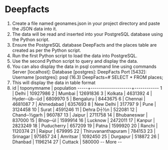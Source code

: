 # Deepfacts
1. Create a file named geonames.json in your project directory and paste the JSON data into it.
2. The data will be read and inserted into your PostgreSQL database using the Python script.
3. Ensure the PostgreSQL database DeepFacts and the places table are created as per the Python script.
4. Run the first Python script to load the data into PostgreSQL.
5. Use the second Python script to query and display the data.
6. You can also display the data in psql command line using commands
Server [localhost]:
Database [postgres]: DeepFacts
Port [5432]:
Username [postgres]:
psql (16.3)
DeepFacts=# SELECT * FROM places;
7. This will display the data in table format
8.  id  |    toponymname     | population
-----+--------------------+------------
   1 | Delhi              |   10927986
   2 | Mumbai             |   12691836
   3 | Kolkata            |    4631392
   4 | Hyder─üb─üd          |    6809970
   5 | Bengaluru          |    8443675
   6 | Chennai            |    4681087
   7 | Ahmedabad          |    6357693
   8 | New Delhi          |     317797
   9 | Pune               |    3124458
  10 | Surat              |    4591246
  11 | Dehra D┼½n          |     522081
  12 | Chand─½garh         |     960787
  13 | Jaipur             |    2711758
  14 | Bhubaneswar        |     837000
  15 | Bhop─ül             |    1599914
  16 | Lucknow            |    2472011
  17 | Kanpur             |    2823249
  18 | Puducherry         |     657209
  19 | Patna              |    1599920
  20 | Ranchi             |    1120374
  21 | Raipur             |     679995
  22 | Thiruvananthapuram |     784153
  23 | Srinagar           |     975857
  24 | Amritsar           |    1092450
  25 | Durgapur           |     518872
  26 | Dhanbad            |    1196214
  27 | Cuttack            |     580000
-- More  --
